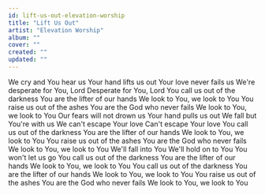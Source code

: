 ```yaml
---
id: lift-us-out-elevation-worship
title: "Lift Us Out"
artist: "Elevation Worship"
album: ""
cover: ""
created: ""
updated: ""
---
```


We cry and You hear us
Your hand lifts us out
Your love never fails us
We're desperate for You, Lord
Desperate for You, Lord
You call us out of the darkness
You are the lifter of our hands
We look to You, we look to You
You raise us out of the ashes
You are the God who never fails
We look to You, we look to You
Our fears will not drown us
Your hand pulls us out
We fall but You're with us
We can't escape Your love
Can't escape Your love
You call us out of the darkness
You are the lifter of our hands
We look to You, we look to You
You raise us out of the ashes
You are the God who never fails
We look to You, we look to You
We'll fall into You
We'll hold on to You
You won't let us go
You call us out of the darkness
You are the lifter of our hands
We look to You, we look to You
You call us out of the darkness
You are the lifter of our hands
We look to You, we look to You
You raise us out of the ashes
You are the God who never fails
We look to You, we look to You